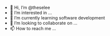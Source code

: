 - 👋 Hi, I’m @theselee
- 👀 I’m interested in ...
- 🌱 I’m currently learning software development
- 💞️ I’m looking to collaborate on ...
- 📫 How to reach me ...

<!---
theselee/theselee is a ✨ special ✨ repository because its `README.md` (this file) appears on your GitHub profile.
You can click the Preview link to take a look at your changes.
--->

